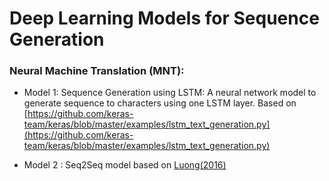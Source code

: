 # Deep Learning Models for Sequence Generation


### Neural Machine Translation (MNT):


* Model 1: Sequence Generation using LSTM:
A neural network model to generate sequence to characters using one LSTM layer.
Based on [https://github.com/keras-team/keras/blob/master/examples/lstm_text_generation.py](https://github.com/keras-team/keras/blob/master/examples/lstm_text_generation.py)

* Model 2 :
Seq2Seq model based on [Luong(2016)](https://github.com/lmthang/thesis)

